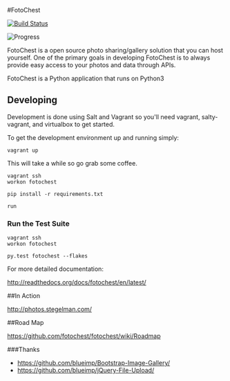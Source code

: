 #FotoChest

[![Build Status](https://secure.travis-ci.org/fotochest/fotochest.png?branch=master)](http://travis-ci.org/fotochest/fotochest)

![Progress](http://progressed.io/bar/60)

FotoChest is a open source photo sharing/gallery solution that you can host yourself.  One of the primary goals
in developing FotoChest is to always provide easy access to your photos and data through APIs.

FotoChest is a Python application that runs on Python3

## Developing

Development is done using Salt and Vagrant so you'll need vagrant, salty-vagrant, and virtualbox to get started.

To get the development environment up and running simply:

```
vagrant up
```

This will take a while so go grab some coffee.

```
vagrant ssh
workon fotochest

pip install -r requirements.txt

run

```

### Run the Test Suite

```
vagrant ssh
workon fotochest

py.test fotochest --flakes
```


For more detailed documentation:


http://readthedocs.org/docs/fotochest/en/latest/


##In Action

http://photos.stegelman.com/

##Road Map

https://github.com/fotochest/fotochest/wiki/Roadmap

###Thanks

* https://github.com/blueimp/Bootstrap-Image-Gallery/
* https://github.com/blueimp/jQuery-File-Upload/
